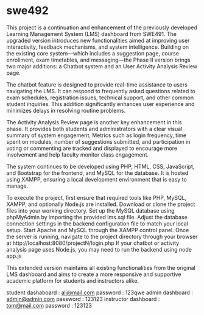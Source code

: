 # swe492
This project is a continuation and enhancement of the previously developed Learning Management System (LMS) dashboard from SWE491. The upgraded version introduces new functionalities aimed at improving user interactivity, feedback mechanisms, and system intelligence. Building on the existing core system—which includes a suggestion page, course enrollment, exam timetables, and messaging—the Phase II version brings two major additions: a Chatbot system and an User Activity Analysis Review page.

The chatbot feature is designed to provide real-time assistance to users navigating the LMS. It can respond to frequently asked questions related to exam schedules, registration issues, technical support, and other common student inquiries. This addition significantly enhances user experience and minimizes delays in resolving routine problems.

The Activity Analysis Review page is another key enhancement in this phase. It provides both students and administrators with a clear visual summary of system engagement. Metrics such as login frequency, time spent on modules, number of suggestions submitted, and participation in voting or commenting are tracked and displayed to encourage more involvement and help faculty monitor class engagement.

The system continues to be developed using PHP, HTML, CSS, JavaScript, and Bootstrap for the frontend, and MySQL for the database. It is hosted using XAMPP, ensuring a local development environment that is easy to manage.

To execute the project, first ensure that required tools like PHP, MySQL, XAMPP, and optionally Node.js are installed. Download or clone the project files into your working directory. Set up the MySQL database using phpMyAdmin by importing the provided lms.sql file. Adjust the database connection settings in the backend configuration file to match your local setup. Start Apache and MySQL through the XAMPP control panel. Once the server is running, navigate to the project directory through your browser at http://localhost:8080/projectN/login.php If your chatbot or activity analysis page uses Node.js, you may need to run the backend using node app.js

This extended version maintains all existing functionalities from the original LMS dashboard and aims to create a more responsive and supportive academic platform for students and instructors alike.

student dashaboard : ali@mail.com password : 123qwe
admin dashboard : admin@admin.com password : 123123
instructor dashboard : tom@mail.com password : 123123
